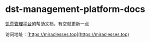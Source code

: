 # dst-management-platform-docs

[饥荒管理平台](https://github.com/miracleEverywhere/dst-management-platform-api)的帮助文档，有空就更新一点

访问地址：[https://miraclesses.top](https://miraclesses.top)

